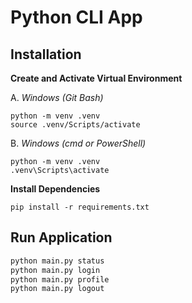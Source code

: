 # Python CLI App

## Installation

**Create and Activate Virtual Environment**

A. *Windows (Git Bash)*
```
python -m venv .venv
source .venv/Scripts/activate
```

B. *Windows (cmd or PowerShell)*
```
python -m venv .venv
.venv\Scripts\activate
```

**Install Dependencies**
```
pip install -r requirements.txt
```

## Run Application
```bash
python main.py status
python main.py login
python main.py profile
python main.py logout
```
